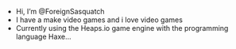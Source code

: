 - Hi, I’m @ForeignSasquatch
- I have a make video games and i love video games 
- Currently using the Heaps.io game engine with the programming language Haxe...

<!---
ForeignSasquatch/ForeignSasquatch is a ✨ special ✨ repository because its `README.md` (this file) appears on your GitHub profile.
You can click the Preview link to take a look at your changes.
--->

